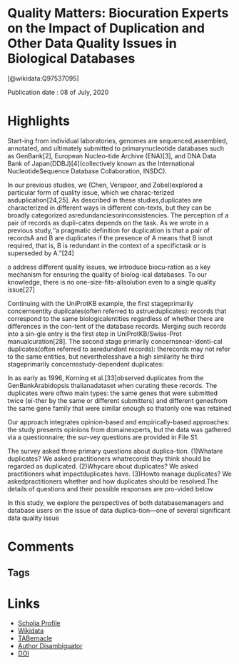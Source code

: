 
Quality Matters: Biocuration Experts on the Impact of Duplication and Other Data Quality Issues in Biological Databases
=======================================================================================================================
  
  [@wikidata:Q97537095]  
  
Publication date : 08 of July, 2020  

# Highlights

Start-ing from individual laboratories, genomes are sequenced,assembled, annotated, and ultimately submitted to primarynucleotide databases such as GenBank[2], European Nucleo-tide Archive (ENA)[3], and DNA Data Bank of Japan(DDBJ)[4](collectively known as the International NucleotideSequence Database Collaboration, INSDC).

In our previous studies, we (Chen, Verspoor, and Zobel)explored a particular form of quality issue, which we charac-terized asduplication[24,25]. As described in these studies,duplicates are characterized in different ways in different con-texts, but they can be broadly categorized asredundanciesorinconsistencies. The perception of a pair of records as dupli-cates depends on the task. As we wrote in a previous study,‘‘a pragmatic definition for duplication is that a pair of recordsA and B are duplicates if the presence of A means that B isnot required, that is, B is redundant in the context of a specifictask or is superseded by A.”[24]

o address different quality issues, we introduce biocu-ration as a key mechanism for ensuring the quality of biolog-ical databases. To our knowledge, there is no one-size-fits-allsolution even to a single quality issue[27]

 Continuing with the UniProtKB example, the first stageprimarily concernsentity duplicates(often referred to astrueduplicates): records that correspond to the same biologicalentities regardless of whether there are differences in the con-tent of the database records. Merging such records into a sin-gle entry is the first step in UniProtKB/Swiss-Prot manualcuration[28]. The second stage primarily concernsnear-identi-cal duplicates(often referred to asredundant records): therecords may not refer to the same entities, but neverthelesshave a high similarity
he third stageprimarily concernsstudy-dependent duplicates:

In as early as 1996, Korning et al.[33]observed duplicates from the GenBankArabidopsis thalianadataset when curating these records. The duplicates were oftwo main types: the same genes that were submitted twice (ei-ther by the same or different submitters) and different genesfrom the same gene family that were similar enough so thatonly one was retained

Our approach integrates opinion-based and empirically-based approaches: the study presents opinions from domainexperts, but the data was gathered via a questionnaire; the sur-vey questions are provided in File S1.

The survey asked three primary questions about duplica-tion. (1)Whatare duplicates? We asked practitioners whatrecords they think should be regarded as duplicated. (2)Whycare about duplicates? We asked practitioners what impactduplicates have. (3)Howto manage duplicates? We askedpractitioners whether and how duplicates should be resolved.The details of questions and their possible responses are pro-vided below

In this study, we explore the perspectives of both databasemanagers and database users on the issue of data duplica-tion—one of several significant data quality issue

# Comments

## Tags

# Links
  
 * [Scholia Profile](https://scholia.toolforge.org/work/Q97537095)  
 * [Wikidata](https://www.wikidata.org/wiki/Q97537095)  
 * [TABernacle](https://tabernacle.toolforge.org/?#/tab/manual/Q97537095/P921%3BP4510)  
 * [Author Disambiguator](https://author-disambiguator.toolforge.org/work_item_oauth.php?id=Q97537095&batch_id=&match=1&author_list_id=&doit=Get+author+links+for+work)  
 * [DOI](https://doi.org/10.1016/J.GPB.2018.11.006)  
